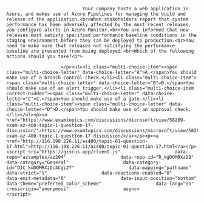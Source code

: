 <p class="card-text">
							
								Your company hosts a web application in Azure, and makes use of Azure Pipelines for managing the build and release of the application.<br>When stakeholders report that system performance has been adversely affected by the most recent releases, you configure alerts in Azure Monitor.<br>You are informed that new releases must satisfy specified performance baseline conditions in the staging environment before they can be deployed to production.<br>You need to make sure that releases not satisfying the performance baseline are prevented from being deployed.<br>Which of the following actions should you take?<br>
							
						</p><ul><li class="multi-choice-item"><span class="multi-choice-letter" data-choice-letter="A">A.</span>You should make use of a branch control check.</li><li class="multi-choice-item"><span class="multi-choice-letter" data-choice-letter="B">B.</span>You should make use of an alert trigger.</li><li class="multi-choice-item correct-hidden"><span class="multi-choice-letter" data-choice-letter="C">C.</span>You should make use of a gate.</li><li class="multi-choice-item"><span class="multi-choice-letter" data-choice-letter="D">D.</span>You should make use of an approval check.</li></ul><p><a href="https://www.examtopics.com/discussions/microsoft/view/58289-exam-az-400-topic-1-question-17-discussion/">https://www.examtopics.com/discussions/microsoft/view/58289-exam-az-400-topic-1-question-17-discussion/</a></p><p><a href="http://116.198.226.11/az400/topic-01-question-17.html">http://116.198.226.11/az400/topic-01-question-17.html</a></p><script src="https://giscus.app/client.js"                    data-repo="azsamples/az204"                    data-repo-id="R_kgDOMRXzDQ"                    data-category="General"                    data-category-id="DIC_kwDOMRXzDc4Cgi27"                    data-mapping="pathname"                    data-strict="1"                    data-reactions-enabled="0"                    data-emit-metadata="0"                    data-input-position="bottom"                    data-theme="preferred_color_scheme"                    data-lang="en"                    crossorigin="anonymous"                    async>                    </script>